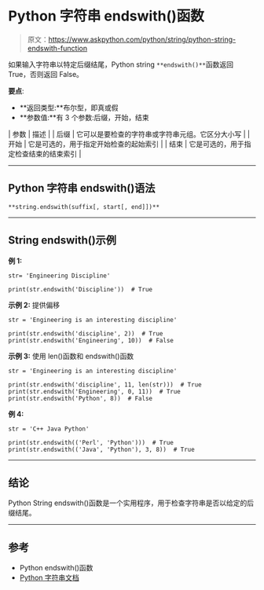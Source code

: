 # Python 字符串 endswith()函数

> 原文：<https://www.askpython.com/python/string/python-string-endswith-function>

如果输入字符串以特定后缀结尾，Python string `**endswith()**`函数返回 True，否则返回 False。

**要点**:

*   **返回类型:**布尔型，即真或假
*   **参数值:**有 3 个参数:后缀，开始，结束

| 参数 | 描述 |
| 后缀 | 它可以是要检查的字符串或字符串元组。它区分大小写 |
| 开始 | 它是可选的，用于指定开始检查的起始索引 |
| 结束 | 它是可选的，用于指定检查结束的结束索引 |

* * *

## Python 字符串 endswith()语法

`**string.endswith(suffix[, start[, end]])**`

* * *

## String endswith()示例

**例 1:**

```
str= 'Engineering Discipline'

print(str.endswith('Discipline'))  # True

```

**示例 2:** 提供偏移

```
str = 'Engineering is an interesting discipline'

print(str.endswith('discipline', 2))  # True
print(str.endswith('Engineering', 10))  # False

```

**示例 3:** 使用 len()函数和 endswith()函数

```
str = 'Engineering is an interesting discipline'

print(str.endswith('discipline', 11, len(str)))  # True
print(str.endswith('Engineering', 0, 11))  # True
print(str.endswith('Python', 8))  # False

```

**例 4:**

```
str = 'C++ Java Python'

print(str.endswith(('Perl', 'Python')))  # True
print(str.endswith(('Java', 'Python'), 3, 8))  # True

```

* * *

## 结论

Python String endswith()函数是一个实用程序，用于检查字符串是否以给定的后缀结尾。

* * *

## 参考

*   Python endswith()函数
*   [Python 字符串文档](https://docs.python.org/3/library/string.html)